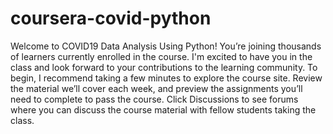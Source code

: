 # coursera-covid-python
Welcome to COVID19 Data Analysis Using Python! You’re joining thousands of learners currently enrolled in the course. I'm excited to have you in the class and look forward to your contributions to the learning community.  To begin, I recommend taking a few minutes to explore the course site. Review the material we’ll cover each week, and preview the assignments you’ll need to complete to pass the course. Click Discussions to see forums where you can discuss the course material with fellow students taking the class. 
